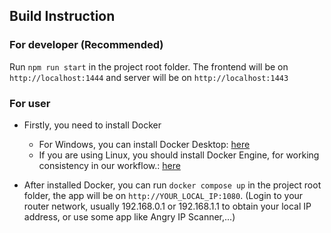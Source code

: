 ## Build Instruction

### For developer (Recommended)

Run `npm run start` in the project root folder.
The frontend will be on `http://localhost:1444` and server will be on `http://localhost:1443`

### For user

- Firstly, you need to install Docker
    - For Windows, you can install Docker Desktop: [here](https://docs.docker.com/desktop/install/windows-install/)
    - If you are using Linux, you should install Docker Engine, for working consistency in our workflow.: [here](https://docs.docker.com/engine/install/)

- After installed Docker, you can run `docker compose up` in the project root folder, the app will be on `http://YOUR_LOCAL_IP:1080`. (Login to your router network, usually 192.168.0.1 or 192.168.1.1 to obtain your local IP address, or use some app like Angry IP Scanner,...)